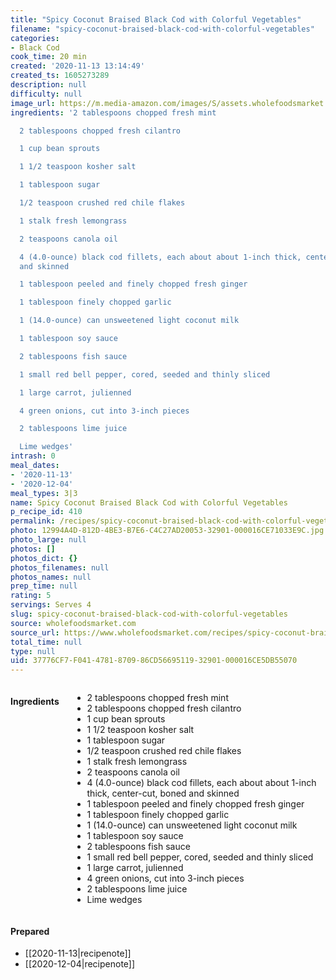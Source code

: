 ```yaml
---
title: "Spicy Coconut Braised Black Cod with Colorful Vegetables"
filename: "spicy-coconut-braised-black-cod-with-colorful-vegetables"
categories:
- Black Cod
cook_time: 20 min
created: '2020-11-13 13:14:49'
created_ts: 1605273289
description: null
difficulty: null
image_url: https://m.media-amazon.com/images/S/assets.wholefoodsmarket.com/recipes/2199/286/400/2199._TTH_._UX818_._AC_.jpg
ingredients: '2 tablespoons chopped fresh mint

  2 tablespoons chopped fresh cilantro

  1 cup bean sprouts

  1 1/2 teaspoon kosher salt

  1 tablespoon sugar

  1/2 teaspoon crushed red chile flakes

  1 stalk fresh lemongrass

  2 teaspoons canola oil

  4 (4.0-ounce) black cod fillets, each about about 1-inch thick, center-cut, boned
  and skinned

  1 tablespoon peeled and finely chopped fresh ginger

  1 tablespoon finely chopped garlic

  1 (14.0-ounce) can unsweetened light coconut milk

  1 tablespoon soy sauce

  2 tablespoons fish sauce

  1 small red bell pepper, cored, seeded and thinly sliced

  1 large carrot, julienned

  4 green onions, cut into 3-inch pieces

  2 tablespoons lime juice

  Lime wedges'
intrash: 0
meal_dates:
- '2020-11-13'
- '2020-12-04'
meal_types: 3|3
name: Spicy Coconut Braised Black Cod with Colorful Vegetables
p_recipe_id: 410
permalink: /recipes/spicy-coconut-braised-black-cod-with-colorful-vegetables
photo: 12994A4D-812D-4BE3-B7E6-C4C27AD20053-32901-000016CE71033E9C.jpg
photo_large: null
photos: []
photos_dict: {}
photos_filenames: null
photos_names: null
prep_time: null
rating: 5
servings: Serves 4
slug: spicy-coconut-braised-black-cod-with-colorful-vegetables
source: wholefoodsmarket.com
source_url: https://www.wholefoodsmarket.com/recipes/spicy-coconut-braised-black-cod-colorful-vegetables
total_time: null
type: null
uid: 37776CF7-F041-4781-8709-86CD56695119-32901-000016CE5DB55070
---
```

<div class="large-8 medium-7 columns" id="writeup">	</div><!-- #writeup -->
</div><!-- #row-one -->
<div class="row" id="row-two">	<div class="medium-4 small-5 columns"><h4 id="ingredients">Ingredients</h4><div class="box box-ingredients content"><ul>
<li>2 tablespoons chopped fresh mint</li>
<li>2 tablespoons chopped fresh cilantro</li>
<li>1 cup bean sprouts</li>
<li>1 1/2 teaspoon kosher salt</li>
<li>1 tablespoon sugar</li>
<li>1/2 teaspoon crushed red chile flakes</li>
<li>1 stalk fresh lemongrass</li>
<li>2 teaspoons canola oil</li>
<li>4 (4.0-ounce) black cod fillets, each about about 1-inch thick, center-cut, boned and skinned</li>
<li>1 tablespoon peeled and finely chopped fresh ginger</li>
<li>1 tablespoon finely chopped garlic</li>
<li>1 (14.0-ounce) can unsweetened light coconut milk</li>
<li>1 tablespoon soy sauce</li>
<li>2 tablespoons fish sauce</li>
<li>1 small red bell pepper, cored, seeded and thinly sliced</li>
<li>1 large carrot, julienned</li>
<li>4 green onions, cut into 3-inch pieces</li>
<li>2 tablespoons lime juice</li>
<li>Lime wedges</li>
</ul>
</div>	</div>	<div class="medium-6 small-7 columns">	</div>	<div class="medium-2 columns" id="photo-sidebar">		<div class="" id="meals"><h4>Prepared</h4><ul>
<li>[[2020-11-13|recipenote]]</li>
<li>[[2020-12-04|recipenote]]</li>
</ul>
		</div>